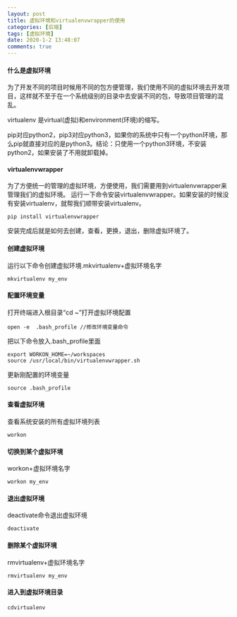```yaml
---
layout: post
title: 虚拟环境和virtualenvwrapper的使用
categories: [后端]
tags: [虚拟环境]
date: 2020-1-2 13:48:07
comments: true
---
```



#### 什么是虚拟环境

为了开发不同的项目时候用不同的包方便管理，我们使用不同的虚拟环境去开发项目，这样就不至于在一个系统级别的目录中去安装不同的包，导致项目管理的混乱。

virtualenv 是virtual(虚拟)和environment(环境)的缩写。

pip对应python2，pip3对应python3，如果你的系统中只有一个python环境，那么pip就直接对应的是python3。结论：只使用一个python3环境，不安装python2，如果安装了不用就卸载掉。

#### virtualenvwrapper

为了方便统一的管理的虚拟环境，方便使用，我们需要用到virtualenvwrapper来管理我们的虚拟环境。
运行一下命令安装virtualenvwrapper。如果安装的时候没有安装virtualenv，就帮我们顺带安装virtualenv。

```
pip install virtualenvwrapper
```
安装完成后就是如何去创建，查看，更换，退出，删除虚拟环境了。

#### 创建虚拟环境

运行以下命令创建虚拟环境.mkvirtualenv+虚拟环境名字

```
mkvirtualenv my_env
```

#### 配置环境变量

打开终端进入根目录“cd ~”打开虚拟环境配置
```
open -e  .bash_profile //修改环境变量命令
```

把以下命令放入.bash_profile里面

```
export WORKON_HOME=~/workspaces
source /usr/local/bin/virtualenvwrapper.sh
```

更新刚配置的环境变量

```
source .bash_profile
```

#### 查看虚拟环境

查看系统安装的所有虚拟环境列表

```
workon
```

#### 切换到某个虚拟环境

workon+虚拟环境名字

```
workon my_env
```

#### 退出虚拟环境

deactivate命令退出虚拟环境

```
deactivate
```

#### 删除某个虚拟环境

rmvirtualenv+虚拟环境名字

```
rmvirtualenv my_env
```

#### 进入到虚拟环境目录

```
cdvirtualenv
```





